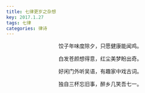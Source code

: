 ```yaml
---
title: 七律更岁之杂想
key: 2017.1.27
tags: 七律
categories: 律诗
---
```


<p align="center">饺子年味度除夕，只愿健康能闻鸡。
</p>
<p align="center">白发苍颜想得意，红尘美梦盼出奇。
</p>
<p align="center">好闲门外听吴语，有趣家中戏古词。
</p>
<p align="center">独自三杯忘旧事，醉乡几笑吾七一。
</p>
<p align="center"></br>
</p>
